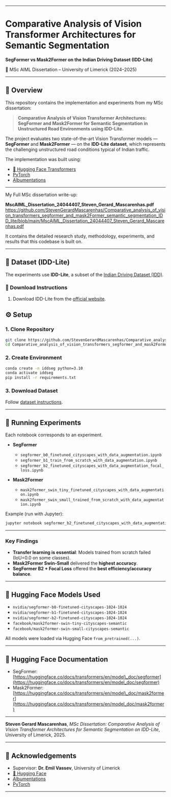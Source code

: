 

---

# Comparative Analysis of Vision Transformer Architectures for Semantic Segmentation

**SegFormer vs Mask2Former on the Indian Driving Dataset (IDD-Lite)**

📍 MSc AIML Dissertation – University of Limerick (2024–2025)

---

## 📖 Overview

This repository contains the implementation and experiments from my MSc dissertation:

> **Comparative Analysis of Vision Transformer Architectures: SegFormer and Mask2Former for Semantic Segmentation in Unstructured Road Environments using IDD-Lite.**

The project evaluates two state-of-the-art Vision Transformer models — **SegFormer** and **Mask2Former** — on the **IDD-Lite dataset**, which represents the challenging unstructured road conditions typical of Indian traffic.

The implementation was built using:

* [🤗 Hugging Face Transformers](https://huggingface.co/transformers/)
* [PyTorch](https://pytorch.org/)
* [Albumentations](https://albumentations.ai/)

------
 My Full MSc dissertation write-up:

**MscAIML_Dissertation_24044407_Steven_Gerard_Mascarenhas.pdf**
https://github.com/StevenGerardMascarenhas/Comparative_analysis_of_vision_transformers_segformer_and_mask2Former_semantic_segmentation_IDD_lite/blob/main/MscAIML_Dissertation_24044407_Steven_Gerard_Mascarenhas.pdf

It contains the detailed research study, methodology, experiments, and results that this codebase is built on.

---
## 📂 Dataset (IDD-Lite)

The experiments use **IDD-Lite**, a subset of the [Indian Driving Dataset (IDD)](https://idd.insaan.iiit.ac.in/).

### 🔽 Download Instructions

1. Download IDD-Lite from the [official website](https://idd.insaan.iiit.ac.in/).



## ⚙️ Setup

### 1. Clone Repository

```bash
git clone https://github.com/StevenGerardMascarenhas/Comparative_analysis_of_vision_transformers_segformer_and_mask2Former_semantic_segmentation_IDD_lite.git
cd Comparative_analysis_of_vision_transformers_segformer_and_mask2Former_semantic_segmentation_IDD_lite
```

### 2. Create Environment

```bash
conda create -n iddseg python=3.10
conda activate iddseg
pip install -r requirements.txt
```

### 3. Download Dataset

Follow [dataset instructions](#-dataset-idd-lite).

---

## 🚀 Running Experiments

Each notebook corresponds to an experiment.

* **SegFormer**

  * `segformer_b0_finetuned_cityscapes_with_data_augmentation.ipynb`
  * `segformer_b1_train_from_scratch_with_data_augmentation.ipynb`
  * `segformer_b2_finetuned_cityscapes_with_data_augmentation_focal_loss.ipynb`

* **Mask2Former**

  * `mask2former_swin_tiny_finetuned_cityscapes_with_data_augmentation.ipynb`
  * `mask2former_swin_small_trained_from_scratch_with_data_augmentation.ipynb`

Example (run with Jupyter):

```bash
jupyter notebook segformer_b2_finetuned_cityscapes_with_data_augmentation_focal_loss.ipynb
```

---

### Key Findings

* **Transfer learning is essential**: Models trained from scratch failed (IoU=0.0 on some classes).
* **Mask2Former Swin-Small** delivered the **highest accuracy**.
* **SegFormer B2 + Focal Loss** offered the **best efficiency/accuracy balance**.

---

## 🤗 Hugging Face Models Used

* `nvidia/segformer-b0-finetuned-cityscapes-1024-1024`
* `nvidia/segformer-b1-finetuned-cityscapes-1024-1024`
* `nvidia/segformer-b2-finetuned-cityscapes-1024-1024`
* `facebook/mask2former-swin-tiny-cityscapes-semantic`
* `facebook/mask2former-swin-small-cityscapes-semantic`

All models were loaded via Hugging Face `from_pretrained(...)`.

---

## 🤗 Hugging Face Documentation

* SegFormer: [https://huggingface.co/docs/transformers/en/model\_doc/segformer](https://huggingface.co/docs/transformers/en/model_doc/segformer)
* Mask2Former: [https://huggingface.co/docs/transformers/en/model\_doc/mask2former](https://huggingface.co/docs/transformers/en/model_doc/mask2former)

---

**Steven Gerard Mascarenhas**,
*MSc Dissertation: Comparative Analysis of Vision Transformer Architectures for Semantic Segmentation on IDD-Lite*,
University of Limerick, 2025.

---

## 🙌 Acknowledgements

* Supervisor: **Dr. Emil Vassev**, University of Limerick
* [🤗 Hugging Face](https://huggingface.co/)
* [Albumentations](https://albumentations.ai/)
* [PyTorch](https://pytorch.org/)

---




